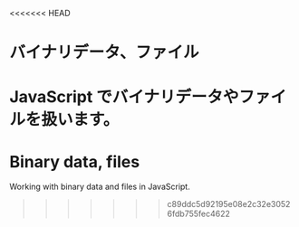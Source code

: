 <<<<<<< HEAD
# バイナリデータ、ファイル

JavaScript でバイナリデータやファイルを扱います。
=======
# Binary data, files

Working with binary data and files in JavaScript.
>>>>>>> c89ddc5d92195e08e2c32e30526fdb755fec4622

